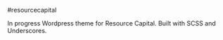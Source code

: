 #resourcecapital

In progress Wordpress theme for Resource Capital. Built with SCSS and Underscores.

